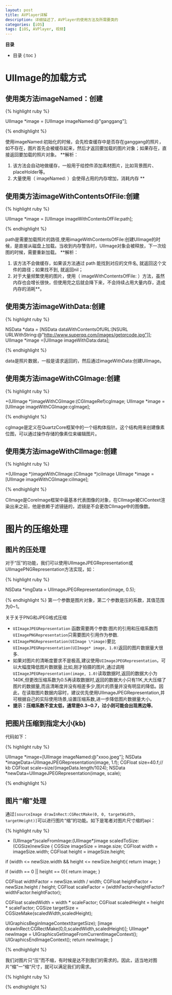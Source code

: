 ```yaml
---
layout: post
title: AVPlayer详解
description: 详细描述了，AVPlayer的使用方法及所需要类的
categories: [iOS]
tags: [iOS, AVPlayer, 视频]
---
```


**目录**

* 目录
 {:toc  }

# UIImage的加载方式

## 使用类方法imageNamed：创建

{% highlight ruby %}

UIImage *image = [UIImage imageNamed:@"ganggang"];   

{% endhighlight %}

使用imageNamed:初始化的时候，会先检查缓存中是否存在ganggang的照片，如不存在，图片首先会被缓存起来，然后才返回要加载的图片对象；如果存在，直接返回要加载的照片对象。
**解析：
1. 该方法会自动地做缓存，一般用于给控件添加素材图片，比如背景图片、placeHolder等。
2. 大量使用（ imageNamed: ）会使得占用的内存增加，消耗内存 **

## 使用类方法imageWithContentsOfFile:创建

{% highlight ruby %}

UIImage *image = [UIImage imageWithContentsOfFile:path];   

{% endhighlight %}

path是需要加载照片的路径,使用imageWithContentsOfFile:创建UIImage的时候，是直接从磁盘上加载。当收到内存警告时，UIImage对象会被释放，下一次绘图的时候，需要重新加载。
**解析：
1. 该方法不会做缓存，如果该方法通过 path 能找到对应的文件名, 就返回这个文件的路径；如果找不到, 就返回nil；
2. 对于大量频繁使用的图片，使用（ imageWithContentsOfFile: ）方法，虽然内存也会增长很快，但使用完之后就会降下来，不会持续占用大量内存，造成内存的消耗**。


## 使用类方法imageWithData:创建

{% highlight ruby %}

NSData *data = [NSData dataWithContentsOfURL:[NSURL URLWithString:@"http://www.superqq.com/images/getqrcode.jpg"]];
UIImage *image =[UIImage imageWithData:data]; 

{% endhighlight %}

data是照片数据，一般是请求返回的，然后通过imageWithData:创建UIImage。<br />

## 使用类方法imageWithCGImage:创建


{% highlight ruby %}

+(UIImage *)imageWithCGImage:(CGImageRef)cgImage;
UIImage *image = [UIImage imageWithCGImage:cgImage]; 

{% endhighlight %}

cgImage是定义在QuartzCore框架中的一个结构体指针。这个结构用来创建像素位图，可以通过操作存储的像素位来编辑图片。<br />



## 使用类方法imageWithCIImage:创建

{% highlight ruby %}

+(UIImage *)imageWithCIImage:(CIImage *)ciImage
 UIImage *image = [UIImage imageWithCGImage:ciImage];  

{% endhighlight %}

CIImage是CoreImage框架中最基本代表图像的对象，在CIImage被CIContext渲染出来之前，他是依赖于滤镜链的，滤镜是不会更改CIImage中的图像数。<br />

# 图片的压缩处理

## 图片的压处理

对于“压”的功能，我们可以使用UIImageJPEGRepresentation或UIImagePNGRepresentation方法实现，如：

{% highlight ruby %}

NSData *imgData = UIImageJPEGRepresentation(image, 0.5);

{% endhighlight %}
第一个参数是图片对象，第二个参数是压的系数，其值范围为0~1。

关于关于PNG和JPEG格式压缩

- `UIImageJPEGRepresentation` 函数需要两个参数:图片的引用和压缩系数而 `UIImagePNGRepresentation`只需要图片引用作为参数.
- `UIImagePNGRepresentation(UIImage \*image)`要比`UIImageJPEGRepresentation(UIImage* image, 1.0)`返回的图片数据量大很多.
- 如果对图片的清晰度要求不是极高,建议使用`UIImageJPEGRepresentation`，可以大幅度降低图片数据量.比如,刚才拍摄的图片,通过调用`UIImageJPEGRepresentation(image, 1.0)`读取数据时,返回的数据大小为140K,但更改压缩系数为0.5再读取数据时,返回的数据大小只有11K,大大压缩了图片的数据量,而且清晰度并没有相差多少,图片的质量并没有明显的降低。因此，在读取图片数据内容时，建议优先使用UIImageJPEGRepresentation,并可根据自己的实际使用场景,设置压缩系数,进一步降低图片数据量大小。
- **提示：压缩系数不宜太低，通常是0.3~0.7，过小则可能会出现黑边等**。

## 把图片压缩到指定大小(kb)

代码如下：

{% highlight ruby %}

UIImage *image=[UIImage imageNamed:@"xxoo.jpeg"]; 
    NSData  *imageData=UIImageJPEGRepresentation(image, 1.f); 
    CGFloat size=40.f;// kb 
    CGFloat scale=size/(imageData.length/1024); 
    NSData *newData=UIImageJPEGRepresentation(image, scale);

{% endhighlight %}

## 图片“缩”处理

通过`[sourceImage drawInRect:CGRectMake(0, 0, targetWidth, targetHeight)]`可以进行图片“缩”的功能。如下是笔者对图片尺寸缩的api：

{% highlight ruby %}

- (UIImage*)scaleFromImage:(UIImage*)image scaledToSize:(CGSize)newSize
{
 CGSize imageSize = image.size;
 CGFloat width = imageSize.width;
 CGFloat height = imageSize.height;
     
 if (width <= newSize.width && height <= newSize.height){
  return image;
 }
     
 if (width == 0 || height == 0){
  return image;
 }
     
 CGFloat widthFactor = newSize.width / width;
 CGFloat heightFactor = newSize.height / height;
 CGFloat scaleFactor = (widthFactor<heightFactor?widthFactor:heightFactor);
     
 CGFloat scaledWidth = width * scaleFactor;
 CGFloat scaledHeight = height * scaleFactor;
 CGSize targetSize = CGSizeMake(scaledWidth,scaledHeight);
     
  UIGraphicsBeginImageContext(targetSize);
  [image drawInRect:CGRectMake(0,0,scaledWidth,scaledHeight)];
    UIImage* newImage = UIGraphicsGetImageFromCurrentImageContext();
    UIGraphicsEndImageContext();
    return newImage;
}

{% endhighlight %}

我们对图片只“压”而不缩，有时候是达不到我们的需求的。因此，适当地对图片“缩”一“缩“尺寸，就可以满足我们的需求。<br />


{% highlight ruby %}


{% endhighlight %}

<br />